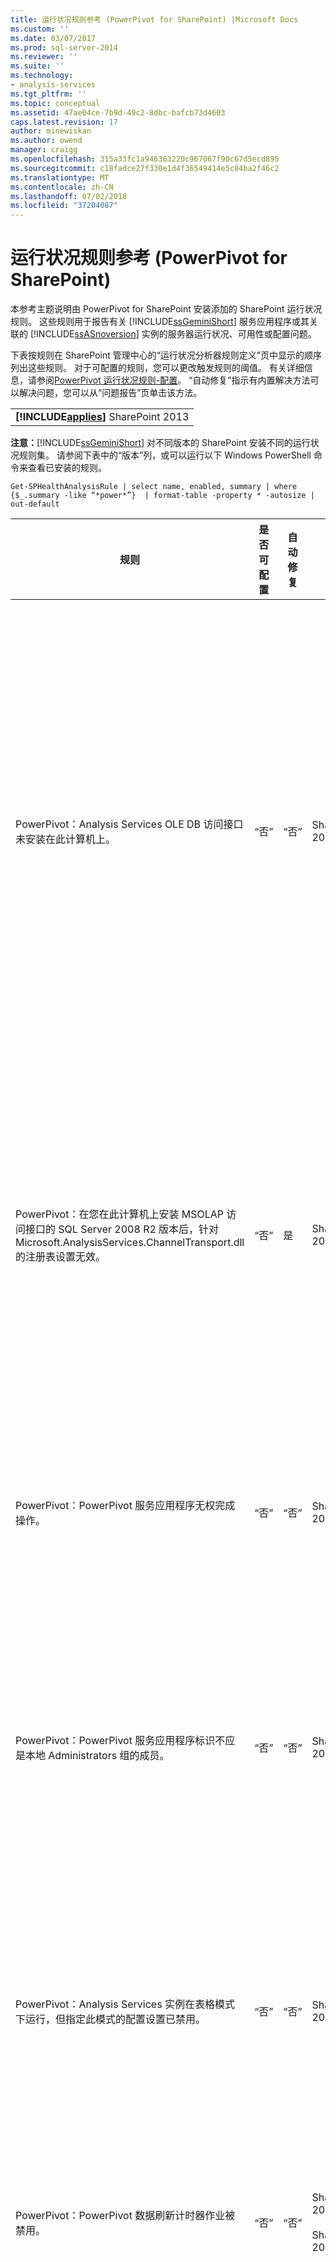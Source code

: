 ```yaml
---
title: 运行状况规则参考 (PowerPivot for SharePoint) |Microsoft Docs
ms.custom: ''
ms.date: 03/07/2017
ms.prod: sql-server-2014
ms.reviewer: ''
ms.suite: ''
ms.technology:
- analysis-services
ms.tgt_pltfrm: ''
ms.topic: conceptual
ms.assetid: 47ae04ce-7b9d-49c2-8dbc-bafcb73d4603
caps.latest.revision: 17
author: minewiskan
ms.author: owend
manager: craigg
ms.openlocfilehash: 315a33fc1a946363220c967067f90c67d5ecd895
ms.sourcegitcommit: c18fadce27f330e1d4f36549414e5c84ba2f46c2
ms.translationtype: MT
ms.contentlocale: zh-CN
ms.lasthandoff: 07/02/2018
ms.locfileid: "37204087"
---
```

# <a name="health-rules-reference-powerpivot-for-sharepoint"></a>运行状况规则参考 (PowerPivot for SharePoint)
  本参考主题说明由 PowerPivot for SharePoint 安装添加的 SharePoint 运行状况规则。 这些规则用于报告有关 [!INCLUDE[ssGeminiShort](../../includes/ssgeminishort-md.md)] 服务应用程序或其关联的 [!INCLUDE[ssASnoversion](../../includes/ssasnoversion-md.md)] 实例的服务器运行状况、可用性或配置问题。  
  
 下表按规则在 SharePoint 管理中心的“运行状况分析器规则定义”页中显示的顺序列出这些规则。 对于可配置的规则，您可以更改触发规则的阈值。 有关详细信息，请参阅[PowerPivot 运行状况规则-配置](configure-power-pivot-health-rules.md)。 “自动修复”指示有内置解决方法可以解决问题，您可以从“问题报告”页单击该方法。  
  
||  
|-|  
|**[!INCLUDE[applies](../../includes/applies-md.md)]** SharePoint 2013 | SharePoint 2010|  
  
 **注意：**[!INCLUDE[ssGeminiShort](../../includes/ssgeminishort-md.md)] 对不同版本的 SharePoint 安装不同的运行状况规则集。 请参阅下表中的“版本”列，或可以运行以下 Windows PowerShell 命令来查看已安装的规则。  
  
```  
Get-SPHealthAnalysisRule | select name, enabled, summary | where {$_.summary -like “*power*”}  | format-table -property * -autosize | out-default  
```  
  
|规则|是否可配置|自动修复|版本|Description|  
|----------|------------------|-----------------|-------------|-----------------|  
|PowerPivot：Analysis Services OLE DB 访问接口未安装在此计算机上。|“否”|“否”|SharePoint 2010|Analysis Services OLE DB 访问接口未安装在服务器上或版本错误。 当 SharePoint 场包含不具有 PowerPivot for SharePoint 的应用程序服务器上的 Excel Services 实例时，显示此规则。 此规则警告未安装 Excel Services 用于连接到 PowerPivot 数据的 Analysis Services OLE DB 访问接口。 要解决此问题，请在不具有 Analysis Services OLE DB 访问接口的每个 Excel Services 服务器上安装 OLE DB 访问接口。 可以从 Microsoft 下载中心下载并安装 Analysis Services OLE DB 访问接口。 有关详细信息，请参阅 [在 SharePoint 服务器上安装 Analysis Services OLE DB 提供程序](../../sql-server/install/install-the-analysis-services-ole-db-provider-on-sharepoint-servers.md)。|  
|PowerPivot：在您在此计算机上安装 MSOLAP 访问接口的 SQL Server 2008 R2 版本后，针对 Microsoft.AnalysisServices.ChannelTransport.dll 的注册表设置无效。|“否”|是|SharePoint 2010|这是服务器配置问题。 很可能 ChannelTransport.dll 未在全局程序集中注册。 在安装 PowerPivot for SharePoint 的每个服务器上运行此规则的自动修复以注册 .dll。 或者，也可以手动运行 regasm.exe 以注册该文件。 如果 SharePoint 计时器服务未作为本地管理员运行，必须进行手动注册。 更新注册表设置失败将导致 Excel Services 和 PowerPivot 系统服务之间的服务器通信缓慢，并可以导致某些安全配置下的连接失败。|  
|PowerPivot：PowerPivot 服务应用程序无权完成操作。|“否”|“否”|SharePoint 2010|此规则检查 PowerPivot 服务应用程序标识是否是 PowerPivot 服务器应用程序数据库的数据库所有者，以及是否具有对本地 SQL Server Analysis Services 实例的管理权限。 这些权限在安装和部署过程中自动授予，但如果此步骤未能完成，将发生此运行状况规则。|  
|PowerPivot：PowerPivot 服务应用程序标识不应是本地 Administrators 组的成员。|“否”|“否”|SharePoint 2010|这是提高您的部署的总体安全性的最佳做法。 如果您配置了 PowerPivot 服务应用程序在属于本地 Administrator 组的帐户下运行，应将该服务帐户更改为不属于该组的帐户。 建议对每个服务使用最低特权的专用帐户。 这样做将提供服务隔离并便于审核登录。 有关更改服务帐户的详细信息，请参阅[配置 PowerPivot 服务帐户](configure-power-pivot-service-accounts.md)。|  
|PowerPivot：Analysis Services 实例在表格模式下运行，但指定此模式的配置设置已禁用。|“否”|“否”|SharePoint 2010|此规则检查 PowerPivot for SharePoint 安装中的 SQL Server Analysis Services 实例是否将 `DeploymentMode` 服务器属性设置为 1。 如果将该属性设置为其他值，或如果运行规则检查器的 SharePoint 计时器服务不具有打开文件的权限，此规则将失败。 有关部署模式属性的详细信息，请参阅 [确定 Analysis Services 实例的服务器模式](../instances/determine-the-server-mode-of-an-analysis-services-instance.md)。|  
|PowerPivot：PowerPivot 数据刷新计时器作业被禁用。|“否”|“否”|SharePoint 2013<br /><br /> SharePoint 2010|检查计时器作业设置以便确认该计时器作业已启用。 如果未使用 PowerPivot 数据刷新功能，可以忽略此规则。 有关详细信息，请参阅[使用 SharePoint 2010 的 PowerPivot 数据刷新](../powerpivot-data-refresh-with-sharepoint-2010.md)。|  
|PowerPivot：SQL Server 配置管理器管理的 SQL Server Analysis Services (PowerPivot) 服务帐户信息不同于“管理中心”管理的帐户信息。|“否”|“否”|SharePoint 2010|此规则检查 SQL Server 配置管理器中的服务帐户信息是否与同一 Analysis Services 实例的管理中心中的托管帐户信息相同。 如果帐户不同，会将一个条目添加到“问题和解决方法”报告中，以便您可以将 SQL Server 配置管理器中的服务帐户信息改回管理中心中指定的帐户。 不支持使用 SQL Server 配置管理器在 PowerPivot for SharePoint 安装中更改服务帐户用户名或密码。 使用管理中心将允许使用 SharePoint 中的托管帐户功能。 更重要的是，如果您的场包含多个 PowerPivot for SharePoint 服务器，具有不一致的服务帐户设置可能破坏具有不正确服务信息的服务器上的处理和查询操作。<br /><br /> 在单个服务器上，触发此规则时 PowerPivot 工作簿将暂时运行，但是建议您尽快解决问题。 使用管理中心中指定的帐户信息更新数据库和文件系统权限。|  
|PowerPivot：部署的场解决方案不是最新的。|“否”|是|SharePoint 2010|PowerPivot for SharePoint 安装使用场级解决方案和 Web 应用程序级解决方案来安装其功能。 此规则指示场解决方案当前不与版本、服务器或 Web 解决方案相关。 很可能这是服务器部署问题。 要解决此问题，请考虑运行 SQL Server 安装程序来修复场中的某个 PowerPivot for SharePoint 安装。 PowerPivot for SharePoint 安装中的解决方案的详细信息，请参阅[部署 PowerPivot 解决方案部署到 SharePoint](deploy-power-pivot-solutions-to-sharepoint.md)。|  
|PowerPivot：CPU 整体使用率过高。|是|“否”|SharePoint 2010|此规则报告系统级别的 CPU 使用情况。 整体 CPU 使用率进行监视，因为 PowerPivot 系统服务使用它作为服务器运行状况的度量值基于运行状况的负载均衡在多个 PowerPivot for SharePoint 服务器场中。 考虑向场中添加另一个应用程序服务器，并将 CPU 密集型应用程序移到该服务器。|  
|PowerPivot：Analysis Services 没有足够的 CPU 资源来执行请求的操作。|是|“否”|SharePoint 2010|可用于 Analysis Services 进程 (msmdsrv.exe) 的 CPU 资源对于此服务器上的活动级别不足。 考虑向场中添加另一个 PowerPivot for SharePoint 服务器。 有关详细信息，请参阅[部署核对清单： 通过向 SharePoint 2010 场添加 PowerPivot 服务器来进行扩展](../../sql-server/install/deployment-checklist-scale-out-adding-powerpivot-servers-sharepoint-2010-farm.md)。|  
|PowerPivot：Analysis Services 没有足够的内存来执行请求的操作。|“否”|“否”|SharePoint 2010|Analysis Services 仅剩下 5% 的可用内存时触发此规则。 在 SharePoint 应用程序服务器上，SQL Server Analysis Services 实例应该始终保留总是不会使用的少量内存。 因为对于其主要操作而言服务器是受到内存限制的，所以，令服务器在运行时永远不会达到其上限可使服务器保持最佳运行状态。<br /><br /> 默认情况下，在可用内存降到 5% 时出现内存不足警告。 您可以通过在 Analysis Services 实例上调整设置，将此值增大或减小。 有关详细信息，请参阅[PowerPivot 运行状况规则-配置](configure-power-pivot-health-rules.md)。<br /><br /> 该 5% 的未使用内存是按占分配给 Analysis Services 的内存的百分比计算的。 例如，如果您具有 200 GB 的总内存，并且 Analysis Services 被分配了总内存的 80%（也就是 160 GB），则 5% 的未使用内存为 160 GB 的 5%（也就是 8 GB）。|  
|PowerPivot：连接数目较高指示应部署更多的服务器以便处理当前负载。|是|“否”|SharePoint 2010|默认情况下，当非重复用户连接超过 100 时触发此运行状况规则。 此默认值是任意的（它不基于您服务器的硬件规范或用户活动），因此，您可以根据您环境中的服务器容量和用户活动来增大或减小该值。 有关详细信息，请参阅[PowerPivot 运行状况规则-配置](configure-power-pivot-health-rules.md)。|  
|PowerPivot：加载事件与连接之比过高。|是|“否”|SharePoint 2013<br /><br /> SharePoint 2010|默认情况下，当在整个数据收集期内（默认为 4 小时）负载事件与连接事件的百分比超过 50% 时触发此运行状况规则。 此比例高表示到唯一工作簿的连接数目很大或缓存减少设置不当（工作簿快速卸载并从系统中删除，同时对该数据的请求仍有效）。 为了避免计入假正结果，在计算此比例前在 4 小时内至少必须有 20 个连接。 可以基于不同比例设置此运行状况规则。 有关详细信息，请参阅[PowerPivot 运行状况规则-配置](configure-power-pivot-health-rules.md)。 有关配置缓存的详细信息，请参阅[配置的磁盘空间使用情况&#40;PowerPivot for SharePoint&#41;](configure-disk-space-usage-power-pivot-for-sharepoint.md)。|  
|PowerPivot：在日志目录中找到了一个或多个小型转储文件，这表明程序崩溃。|“否”|“否”|SharePoint 2013<br /><br /> SharePoint 2010|在程序崩溃期间生成小型转储文件，以捕获有关在崩溃前那一刻 PowerPivot 服务应用程序状态的信息。 此信息可以发送给 Microsoft 用于故障排除。 在服务器上检测到 .dmp 文件时触发此规则。 此规则提供到该文件的链接，该文件位于 PowerPivot for SharePoint 实例的 \OLAP\Log 文件夹中。 请注意不能使用文本编辑器查看该文件的内容。 查看小型转储文件需要下载并安装单独的调试工具。 有关详细信息，请参阅 [Debugging Tools for Windows](http://go.microsoft.com/fwlink/?linkID=208266)（Windows 调试工具）。|  
|PowerPivot：在缓存 PowerPivot 数据的驱动器上，磁盘空间不足。|是|“否”|SharePoint 2010|默认情况下，在备份文件夹所在的磁盘驱动器上，如果磁盘空间低于 5%，将触发此运行状况规则。 有关设置此百分比的详细信息，请参阅[PowerPivot 运行状况规则-配置](configure-power-pivot-health-rules.md)。 有关磁盘使用情况的详细信息，请参阅[配置的磁盘空间使用情况&#40;PowerPivot for SharePoint&#41;](configure-disk-space-usage-power-pivot-for-sharepoint.md)。|  
|PowerPivot：使用情况数据未按照预期频率进行更新。|是|“否”|SharePoint 2013<br /><br /> SharePoint 2010|PowerPivot for SharePoint 使用内置的使用情况数据收集系统来收集与连接、数据刷新和查询响应次数有关的度量。 它在 PowerPivot 服务应用程序数据库中存储此使用情况数据，而这又更新了向 PowerPivot 管理面板中的报表提供数据的 PowerPivot 工作簿 (PowerPivot Management Data.xlsx)。 此规则指示使用情况数据未以足够频率向 PowerPivot Management Data.xlsx 文件移动。 此规则使用 .xlsx 文件上的时间戳作为文件更新的证据。 如果使用情况数据收集系统中存在影响数据准确性的其他问题，此规则无法检测到。 要消除此错误，请检查计时器作业以便确认它们正在运行。 有关使用情况数据收集的详细信息，请参阅[配置使用情况数据收集的&#40;PowerPivot for SharePoint](configure-usage-data-collection-for-power-pivot-for-sharepoint.md)。|  
|PowerPivot：中间层进程帐户应该对所有关联的 SPWebApplications 都具有“完全读取”权限。|“否”|是|SharePoint 2013<br /><br /> SharePoint 2010|PowerPivot 服务应用程序标识必须具有**完全读取**权限，才能访问 SharePoint 内容数据库代表对文档具有仅查看权限的用户。 若要确定哪个帐户用作 PowerPivot 服务应用程序标识，打开**服务帐户配置**管理中心页。 很可能该服务应用程序在 **“SharePoint Web 服务系统”** 服务应用程序池或专用应用程序池中运行。 虽然此规则提供了一个自动修复选项，则会更好的结果，如果你手动授予权限通过执行以下操作：<br /><br /> 1) 在管理中心中，单击“管理 Web 应用程序”。<br /><br /> 2) 选择一个网站，然后单击“用户策略”。<br /><br /> 3) 单击“添加用户”。<br /><br /> 4) 选择“(所有区域)”，然后单击“下一步”。<br /><br /> 5） 在用户中，输入 PowerPivot 服务应用程序标识，并单击**完全读取**复选框。 单击 **“完成”**。<br /><br /> 6) 确认修复。 在“监视”中，单击 **“审核规则定义”**。 找到 PowerPivot 规则，然后将其打开。 单击 **“立即运行”**。 返回到 **“查看问题和解决方法”** ，确认该规则不会再出现。|  
|PowerPivot：已禁用辅助登录服务 (seclogon)|“否”|“否”|SharePoint 2013<br /><br /> SharePoint 2010|辅助登录服务用于在 PowerPivot 库中生成 PowerPivot 工作簿的缩略图。 默认情况下，辅助登录服务设置为手动启动。 如果禁用该服务，则缩略图的生成将失败。 此外，ULS 日志将包含以下错误：“The error 1058 can have as a root cause the fact the Windows service “Secondary Logon” is disabled.”<br /><br /> 若要查看服务配置，请使用服务控制台应用程序查找辅助登录并且将其 **“启动类型”** 更改为 **“手动”**。 如果您不能启用该服务，则您的组织可能具有禁用该服务的组策略。 请向您的管理员核实以便确认是否属于这一情况。<br /><br /> 在启用该服务后，缩略图或快照图像将会随着时间的推移而刷新。 或者，您可以通过重新启动该服务，并且在打开后再重新保存特定报表的属性页，强制进行刷新。 有关详细信息，请参阅[如何使用 PowerPivot 库](http://go.microsoft.com/fwlink/?LinkId=246462)。|  
|PowerPivot：ADOMD.NET 未安装在配置为进行集中管理的独立 WFE 上|“否”|“否”|SharePoint 2013<br /><br /> SharePoint 2010|ADOMD.NET 是支持与 Analysis Services 数据库连接的 Analysis Services 客户端库。 在 PowerPivot for SharePoint 的部署中，ADOMD.NET 在管理中心的 PowerPivot 管理面板中提供对内置报表的访问。 内置报表实际上是包含嵌入的 Analysis Services 数据的 PowerPivot 工作簿。 该管理面板使用 ADOMD.NET 将连接请求发送到加载工作簿所含数据的服务器。<br /><br /> 在包含运行于独立 Web 前端服务器上的管理中心的拓扑结构上，如果您要在管理面板中查看这些报表，则必须手动安装 ADOMD.NET。 有关详细信息，请参阅 [在运行管理中心的 Web 前端服务器上安装 ADOMD.NET](../../sql-server/install/install-adomd-net-on-web-front-end-servers-running-central-administration.md)。|  
  
  
